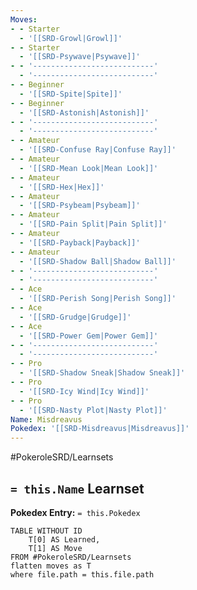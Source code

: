 ```yaml
---
Moves:
- - Starter
  - '[[SRD-Growl|Growl]]'
- - Starter
  - '[[SRD-Psywave|Psywave]]'
- - '---------------------------'
  - '---------------------------'
- - Beginner
  - '[[SRD-Spite|Spite]]'
- - Beginner
  - '[[SRD-Astonish|Astonish]]'
- - '---------------------------'
  - '---------------------------'
- - Amateur
  - '[[SRD-Confuse Ray|Confuse Ray]]'
- - Amateur
  - '[[SRD-Mean Look|Mean Look]]'
- - Amateur
  - '[[SRD-Hex|Hex]]'
- - Amateur
  - '[[SRD-Psybeam|Psybeam]]'
- - Amateur
  - '[[SRD-Pain Split|Pain Split]]'
- - Amateur
  - '[[SRD-Payback|Payback]]'
- - Amateur
  - '[[SRD-Shadow Ball|Shadow Ball]]'
- - '---------------------------'
  - '---------------------------'
- - Ace
  - '[[SRD-Perish Song|Perish Song]]'
- - Ace
  - '[[SRD-Grudge|Grudge]]'
- - Ace
  - '[[SRD-Power Gem|Power Gem]]'
- - '---------------------------'
  - '---------------------------'
- - Pro
  - '[[SRD-Shadow Sneak|Shadow Sneak]]'
- - Pro
  - '[[SRD-Icy Wind|Icy Wind]]'
- - Pro
  - '[[SRD-Nasty Plot|Nasty Plot]]'
Name: Misdreavus
Pokedex: '[[SRD-Misdreavus|Misdreavus]]'
---
```


#PokeroleSRD/Learnsets

## `= this.Name` Learnset

**Pokedex Entry:** `= this.Pokedex`

```dataview
TABLE WITHOUT ID
    T[0] AS Learned,
    T[1] AS Move
FROM #PokeroleSRD/Learnsets
flatten moves as T
where file.path = this.file.path
```
